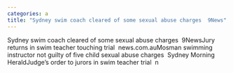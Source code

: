 ```yaml
---
categories: a
title: "Sydney swim coach cleared of some sexual abuse charges  9News"
---
```

Sydney swim coach cleared of some sexual abuse charges&nbsp;&nbsp;9NewsJury returns in swim teacher touching trial&nbsp;&nbsp;news.com.auMosman swimming instructor not guilty of five child sexual abuse charges&nbsp;&nbsp;Sydney Morning HeraldJudge’s order to jurors in swim teacher trial&nbsp;&nbsp;n